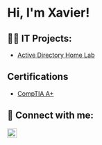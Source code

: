 <h1>Hi, I'm Xavier! 
<h2>👨‍💻 IT Projects:</h2>

- [Active Directory Home Lab](https://github.com/Xavierj10/url)
  
<h2> Certifications</h2>

  - [CompTIA A+](https://imgur.com/zPy6Y6W)
  
  
<h2> 🤳 Connect with me:</h2>

[<img align="left" alt="XavierjWilliams | LinkedIn" width="22px" src="https://cdn.jsdelivr.net/npm/simple-icons@v3/icons/linkedin.svg" />][linkedin]

[linkedin]: https://linkedin.com/in/XavierjWilliams
